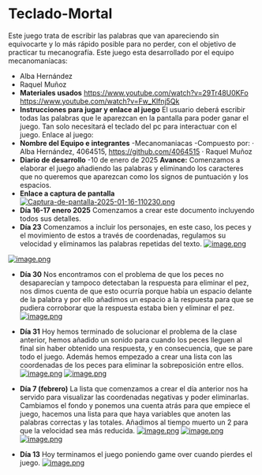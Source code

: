 

# Teclado-Mortal
Este juego trata de escribir las palabras que van apareciendo sin equivocarte y lo más rápido posible para no perder, con el objetivo de practicar tu mecanografía. Este juego esta desarrollado por el equipo mecanomaníacas:

 - Alba Hernández
 - Raquel Muñoz
 - **Materiales usados**
https://www.youtube.com/watch?v=29Tr48U0KFo 
https://www.youtube.com/watch?v=Fw_Klfnj5Qk 
 - **Instrucciones para jugar y enlace al juego**
El usuario deberá escribir todas las palabras que le aparezcan en la pantalla para poder ganar el juego. Tan solo necesitará el teclado del pc para interactuar con el juego. 
Enlace al juego: 
 - **Nombre del Equipo e integrantes**
-Mecanomaniacas
-Compuesto por:
    · Alba Hernández, 4064515, https://github.com/4064515 
    · Raquel Muñoz
 - **Diario de desarrollo**
-10 de enero de 2025
**Avance:** Comenzamos a elaborar el juego añadiendo las palabras y eliminando los caracteres que no queremos que aparezcan como los signos de puntuación y los espacios.
 - **Enlace a captura de pantalla**
[![Captura-de-pantalla-2025-01-16-110230.png](https://i.postimg.cc/VkSBmwqT/Captura-de-pantalla-2025-01-16-110230.png)](https://postimg.cc/CRgfsW6H)
 - **Día 16-17 enero 2025**
Comenzamos a crear este documento incluyendo todos sus detalles.
 - **Día 23**
  Comenzamos a incluir los personajes, en este caso, los peces y el movimiento de estos a través de coordenadas, regulamos su velocidad y eliminamos las palabras repetidas del texto.
[![image.png](https://i.postimg.cc/TY7G3gWj/image.png)](https://postimg.cc/qz3Wmtwg)

[![image.png](https://i.postimg.cc/Jzffsq7X/image.png)](https://postimg.cc/w1kfPDmx)

 - **Día 30**
 Nos encontramos con el problema de que los peces no desaparecían y tampoco detectaban la respuesta para eliminar el pez, nos dimos cuenta de que esto ocurría porque había un espacio delante de la palabra y por ello añadimos un espacio a la respuesta para que se pudiera corroborar que la respuesta estaba bien y eliminar el pez.
 [![image.png](https://i.postimg.cc/tC027zxF/image.png)](https://postimg.cc/t75hMWDg)
 
 - **Día 31**
 Hoy hemos terminado de solucionar el problema de la clase anterior, hemos añadido un sonido para cuando los peces lleguen al final sin haber obtenido una respuesta, y en consecuencia, que se pare todo el juego. Además hemos empezado a crear una lista con las coordenadas de los peces para eliminar la sobreposición entre ellos.
 [![image.png](https://i.postimg.cc/FKJx9dHT/image.png)](https://postimg.cc/JyMXxhJX)
 [![image.png](https://i.postimg.cc/gJFHrzwm/image.png)](https://postimg.cc/B8pKVGcV)
 
 - **Día 7 (febrero)**
La lista que comenzamos a crear el día anterior nos ha servido para visualizar las coordenadas negativas y poder eliminarlas. Cambiamos el fondo y ponemos una cuenta atrás para que empiece el juego, hacemos una lista para que haya variables que anoten las palabras correctas y las totales. Añadimos al tiempo muerto un 2 para que la velocidad sea más reducida.
[![image.png](https://i.postimg.cc/CKTMDB11/image.png)](https://postimg.cc/QFmrZMcG)
[![image.png](https://i.postimg.cc/hGLD0Dz0/image.png)](https://postimg.cc/4K3RfT1K)
[![image.png](https://i.postimg.cc/1XtyPDWW/image.png)](https://postimg.cc/bDK79Sfb)
 
 - **Día 13**
Hoy terminamos el juego poniendo game over cuando pierdes el juego.
[![image.png](https://i.postimg.cc/134hVT75/image.png)](https://postimg.cc/68s1DHND)
